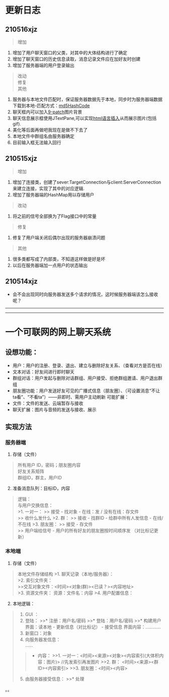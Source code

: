 
# 更新日志
## 210516xjz
>增加   
1. 增加了用户聊天窗口的父类，对其中的大体结构进行了确定
2. 增加了聊天窗口的历史信息读取，消息记录文件应在加好友时创建
3. 增加了服务器端的用户登录输出
>改动   
>修复   
>其他
1. 服务器与本地文件匹配时，保证服务器数据先于本地，同步时为服务器端数据下载到本地-匹配方式：[md5HashCode](https://blog.csdn.net/qq_25646191/article/details/78863110)
2. 聊天框内可以加入[9-patch](https://github.com/freeseawind/NinePatch#readme)图片背景
3. 聊天信息展示框使用JTextPane,可以实现[html语言插入](https://blog.csdn.net/sujudz/article/details/7928384)从而展示图片(包括gif).
4. 美化等后面再做吧我现在是做不下去了
5. 本地文件中群组名由服务器确定
6. 目前输入框无法输入回行


## 210515xjz
> 增加
1. 增加了连接类，创建了sever:TargetConnection与client:ServerConnection来建立连接，实现了其中的对应逻辑.
2. 增加了服务器端的HashMap用以存储用户
> 改动   
1. 将之前的信号全部换为了Flag接口中的常量
> 修复   
1. 修复了用户端关闭后偶尔出现的服务器崩溃问题
> 其他
1. 很多类都写成了内部类，不知道这样做是好是坏
2. 以后在服务器端加一点用户的状态输出

## 210514xjz
* 会不会出现同时向服务器发送多个请求的情况，这时候服务器端该怎么接收呢？   
   
***
***

# 一个可联网的网上聊天系统
## 设想功能：
* 用户：用户的注册、登录、退出、建立与删除好友关系、（查看对方是否在线）
* 文本对话：好友间进行即时聊天
* 群组对话：用户发起与删除对话群组、用户接受、拒绝群组邀请、用户退出群组
* 朋友圈功能：用户发送好友可见的广播式信息（朋友圈）、（可设置消息“不让ta看”、“不看ta”）——非即时、需用户主动刷新
可能扩展：
* 文件：文件的发送、云端暂存与接收
* 聊天扩展：图片与音频的发送与接收、展示

## 实现方法

### 服务器端
1. 存储（文件）
>所有用户 ID，密码；朋友圈内容   
    好友关系矩阵   
    群组ID，群主，用户ID   
2. 准备消息队列：目标ID，内容   
  >逻辑：   
    与用户交换信息：   
      >1. 一对一：
        >> 接受 - 找对象 - 在线：发 / 没有在线：存文件   
        >> 收什么发什么
      >2. 群：
        >> 接收 - 找群ID - 给群中所有人发信息 - 在线/不在线
      >3. 朋友圈：
        >> 接受 - 存文件  
        >> 用户端给信号 - 用户的所有好友的朋友圈按时间顺序发 （对比标记更新）


### 本地端
1. 存储（文件）

  >本地文件存储结构
    >1. 聊天记录（本地/服务器）：   
    >2. 索引文件夹：   
      >>交互对象文件：<时间><对象(群)><已读？><内容地址>   
    >3. 资源文件夹：
      资源：<id>文件名：内容
    >4. 用户配置信息：

2. 本地逻辑：
  >1. GUI ：
  >2. 登陆：
    >>* 注册：用户名/密码
    >>* 登陆：用户名/密码
    >>* 构建用户界面：读本地 -  更新信息（对比标记） - 接受信息
    界面内容：…………
  >3. 新窗口：对象
  >4. 向服务器发信息：   
  ……
  >>* 内容：
    >>1. 一对一：<时间><来源><对象><内容索引(大体积内容：图片)> //先发索引再发图片
    >>2. 群： <时间><来源><群ID><内容索引>
    >>3. 朋友圈：<时间><内容>
  >5. 由服务器接受信息：
    >>* 处理





。。